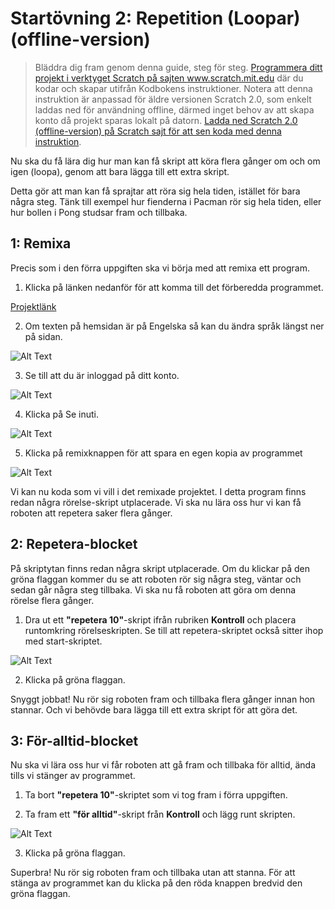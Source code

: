 # Startövning 2: Repetition (Loopar) (offline-version)

  > Bläddra dig fram genom denna guide, steg för steg. <a href="https://scratch.mit.edu" target="_blank">Programmera ditt projekt i verktyget Scratch på sajten www.scratch.mit.edu</a> där du kodar och skapar utifrån Kodbokens instruktioner. Notera att denna instruktion är anpassad för äldre versionen Scratch 2.0, som enkelt laddas ned för användning offline, därmed inget behov av att skapa konto då projekt sparas lokalt på datorn. <a href="https://scratch.mit.edu/download" target="_blank"> Ladda ned Scratch 2.0 (offline-version) på Scratch sajt för att sen koda med denna instruktion</a>.
  
Nu ska du få lära dig hur man kan få skript att köra flera gånger om och om igen (loopa), genom att bara lägga till ett extra skript.

Detta gör att man kan få sprajtar att röra sig hela tiden, istället för bara några steg. Tänk till exempel hur fienderna i Pacman rör sig hela tiden, eller hur bollen i Pong studsar fram och tillbaka.

## 1: Remixa

Precis som i den förra uppgiften ska vi börja med att remixa ett program.

1. Klicka på länken nedanför för att komma till det förberedda programmet.

<a href="https://scratch.mit.edu/projects/210050842/" target='_blank'>Projektlänk</a> <!--_-->

2. Om texten på hemsidan är på Engelska så kan du ändra språk längst ner på sidan.

![Alt Text](Image_1.png)

3. Se till att du är inloggad på ditt konto.

![Alt Text](Image_2.png)

4. Klicka på Se inuti.

![Alt Text](Image_3.png)

5. Klicka på remixknappen för att spara en egen kopia av programmet

![Alt Text](Remixknapp.png)

Vi kan nu koda som vi vill i det remixade projektet. I detta program finns redan några rörelse-skript utplacerade. Vi ska nu lära oss hur vi kan få roboten att repetera saker flera gånger.

## 2: Repetera-blocket

På skriptytan finns redan några skript utplacerade. Om du klickar på den gröna flaggan kommer du se att roboten rör sig några steg, väntar och sedan går några steg tillbaka. Vi ska nu få roboten att göra om denna rörelse flera gånger.

1. Dra ut ett **"repetera 10"**-skript ifrån rubriken **Kontroll** och placera runtomkring rörelseskripten. Se till att repetera-skriptet också sitter ihop med start-skriptet.

![Alt Text](Skript_1.gif)

2. Klicka på gröna flaggan.

Snyggt jobbat! Nu rör sig roboten fram och tillbaka flera gånger innan hon stannar. Och vi behövde bara lägga till ett extra skript för att göra det.

## 3: För-alltid-blocket

Nu ska vi lära oss hur vi får roboten att gå fram och tillbaka för alltid, ända tills vi stänger av programmet.

1. Ta bort **"repetera 10"**-skriptet som vi tog fram i förra uppgiften.

2. Ta fram ett **"för alltid"**-skript från **Kontroll** och lägg runt skripten.

![Alt Text](Skript_2.gif)

3. Klicka på gröna flaggan.

Superbra! Nu rör sig roboten fram och tillbaka utan att stanna. För att stänga av programmet kan du klicka på den röda knappen bredvid den gröna flaggan.
